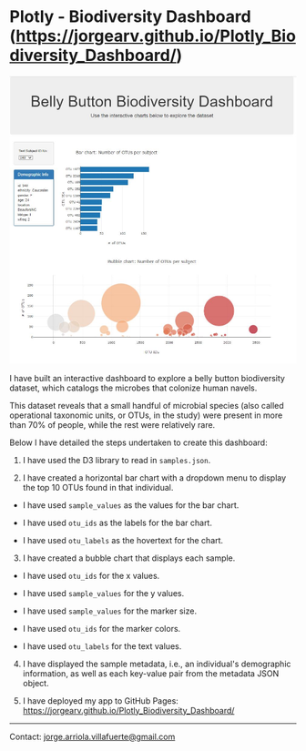 # Plotly - Biodiversity Dashboard (https://jorgearv.github.io/Plotly_Biodiversity_Dashboard/)

![Screenshot](Images/Screenshot.JPG)

I have built an interactive dashboard to explore a belly button biodiversity dataset, which catalogs the microbes that colonize human navels. 

This dataset reveals that a small handful of microbial species (also called operational taxonomic units, or OTUs, in the study) were present in more than 70% of people, while the rest were relatively rare.

Below I have detailed the steps undertaken to create this dashboard: 

1. I have used the D3 library to read in `samples.json`.

2. I have created a horizontal bar chart with a dropdown menu to display the top 10 OTUs found in that individual.

* I have used `sample_values` as the values for the bar chart.

* I have used `otu_ids` as the labels for the bar chart.

* I have used `otu_labels` as the hovertext for the chart.

3. I have created a bubble chart that displays each sample.

* I have used `otu_ids` for the x values.

* I have used `sample_values` for the y values.

* I have used `sample_values` for the marker size.

* I have used `otu_ids` for the marker colors.

* I have used `otu_labels` for the text values.


4. I have displayed the sample metadata, i.e., an individual's demographic information, as well as each key-value pair from the metadata JSON object.

5. I have deployed my app to GitHub Pages: https://jorgearv.github.io/Plotly_Biodiversity_Dashboard/

--------

Contact: jorge.arriola.villafuerte@gmail.com
